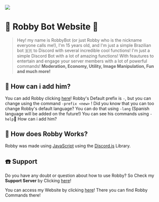![](https://cdn.discordapp.com/attachments/1033127620700803144/1050158824100724807/E1C2B9EC-53E2-4137-9A01-714960A68749.png)

# 🤖 Robby Bot Website 🌟

> Hey! my name is RobbyBot (or just Robby who is the nickname everyone calls me!), I'm 15 years old, and I'm just a simple Brazilian bot 🇧🇷 to Discord with several incredible cool functions!
> I'm just a simple Discord Bot with a lot of amazing functions!
> With feautures to entertain and engage your server members with a lot of powerful commands! 
> **Moderation, Economy, Utility, Image Manipulation, Fun and much more!**

🤔 How can i add him?
---------------

You can add Robby clicking [here](https://discord.com/oauth2/authorize?client_id=808348745271869482&scope=bot&permissions=2080383166)!
Robby's Default prefix is `-`, but you can change using the command `-prefix <new>` !
Did you know that you can too change Robby's default language? You can do that using 
`-lang` (Spanish language will be added on the future!)
You can see his commands using `-help`🤔 How can i add him?

🤖 How does Robby Works?
---------------
Robby was made using [JavaScript](https://nodejs.org/en/) using the [Discord.js](https://discord.js.org/#/) Library.

☎️ Support
---------------

Do you have any doubt or question about how to use Robby? So Check my **Support Server** by Clicking [here](https://discord.gg/ZGw63Eq95z)!

You can access my Website by clicking [here](https://robbybot.robbywebsite.repl.co/commands)! There you can find Robby Commands there!
